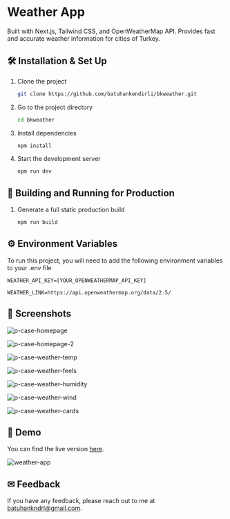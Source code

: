 # Weather App

Built with Next.js, Tailwind CSS, and OpenWeatherMap API. Provides fast and accurate weather information for cities of Turkey.

## 🛠 Installation & Set Up

1. Clone the project

   ```sh
   git clone https://github.com/batuhankendirli/bkweather.git
   ```

2. Go to the project directory

   ```sh
   cd bkweather
   ```

3. Install dependencies

   ```sh
   npm install
   ```

4. Start the development server

   ```sh
   npm run dev
   ```

## 🚀 Building and Running for Production

1. Generate a full static production build

   ```sh
   npm run build
   ```

## ⚙ Environment Variables

To run this project, you will need to add the following environment variables to your .env file

`WEATHER_API_KEY=[YOUR_OPENWEATHERMAP_API_KEY]`

`WEATHER_LINK=https://api.openweathermap.org/data/2.5/`

## 📸 Screenshots

![p-case-homepage](https://github.com/batuhankendirli/weather-app-case/assets/76517857/c54a46d7-ac3b-4d6c-a35b-aa084c863760)

![p-case-homepage-2](https://github.com/batuhankendirli/weather-app-case/assets/76517857/244df8b0-0c21-4f4f-99c6-23aef8f6b194)

![p-case-weather-temp](https://github.com/batuhankendirli/weather-app-case/assets/76517857/f7ba9cb0-39c2-40ae-85cb-d5a3e56ffb3a)

![p-case-weather-feels](https://github.com/batuhankendirli/weather-app-case/assets/76517857/22410a4f-e1f7-451d-a3bd-dd766ffe78a4)

![p-case-weather-humidity](https://github.com/batuhankendirli/weather-app-case/assets/76517857/aaaf1d10-3fec-4ab6-8f08-6d657b3f4a6b)

![p-case-weather-wind](https://github.com/batuhankendirli/weather-app-case/assets/76517857/ce658c0e-83c7-4120-8771-4fcf71262391)

![p-case-weather-cards](https://github.com/batuhankendirli/weather-app-case/assets/76517857/d5da8fcf-bd4b-4b3a-ad7f-61f8f9b43e3f)

## 🔴 Demo

You can find the live version [here](https://weather-app-case.vercel.app/).

![weather-app](https://github.com/batuhankendirli/weather-app-case/assets/76517857/e71b2c5f-7614-425f-ab04-63f27bd65e8d)

## ✉ Feedback

If you have any feedback, please reach out to me at batuhankndrl@gmail.com.
